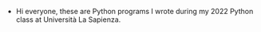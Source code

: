 - Hi everyone, these are Python programs I wrote during my 2022 Python class at Università La Sapienza. 
